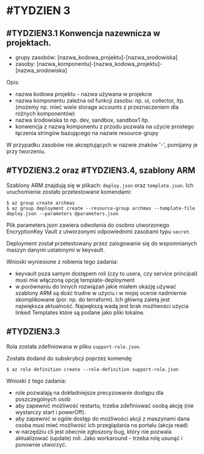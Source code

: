 # #TYDZIEN 3

## #TYDZIEN3.1 Konwencja nazewnicza w projektach.

 * grupy zasobów: [nazwa_kodowa_projektu]-[nazwa_srodowiska]
 * zasoby: [nazwa_komponentu]-[nazwa_kodowa_projektu]-[nazwa_srodowiska]

 Opis:

  * nazwa kodowa projektu - nazwa używana w projekcie
  * nazwa komponentu zależna od funkcji zasobu: np. ui, collector, itp. (możemy np. mieć wiele storage accounts z przeznaczeniem dla różnych komponentów)
  * nazwa środowiska to np. dev, sandbox, sandbox1 itp.
  * konwencja z nazwą komponentu z przodu pozwala na użycie prostego łączenia stringów bazującego na nazwie resource-grupy

W przypadku zasobów nie akceptujących w nazwie znaków '-', pomijamy je przy tworzeniu.


## #TYDZIEN3.2 oraz #TYDZIEN3.4, szablony ARM

Szablony ARM znajdują się w plikach: ```deploy.json``` oraz ```template.json```.
Ich uruchomienie zostało przetestowane komendami:

```
$ az group create archmas
$ az group deployment create --resource-group archmas --template-file deploy.json --parameters @parameters.json
```

Plik parameters.json zawiera odwołania do osobno utworzonego EncryptionKey Vault z utworzonymi odpowiednimi zasobami typu ```secret```.

Deployment został przetestowany przez zalogowanie się do wspomnianych maszyn danymi ustalonymi w keyvault.

Wnioski wyniesione z robienia tego zadania:

 * keyvault poza samym dostępem roli (czy to usera, czy service principal) musi mie włączoną opcję template-deployment
 * w porównaniu do innych rozwiązań jakie miałem okazję używać szablony ARM są dość trudne w użyciu i w mojej ocenie nadmiernie skomplikowane (por. np. do terraform). Ich główną zaletą jest największa aktualność. Najwększą wadą jest brak możliwości użycia linked Templates które są podane jako pliki lokalne.


## #TYDZIEN3.3

Rola została zdefiniowana w pliku ```support-role.json```.

Została dodand do subskrybcji poprzez komendę:

```
$ az role definition create --role-definition support-role.json
```

Wnioski z tego zadania:

 * role pozwalają na dokładniejsze precyzowanie dostępu dla poszczególnych osób
 * aby zapewnić możliwość restartu, trzeba zdefiniować osobą akcję (nie wystarczy start i powerOff).
 * aby zapewnić w ogóle dostęp do możliwości akcji z maszynami dana osoba musi mieć możliwość ich przeglądania na portalu (akcja read)
 * w narzędziu cli jest obecnie zgłoszony bug, który nie pozwala aktualizować (update) roli. Jako workaround - trzeba rolę usunąć i ponownie utworzyć.
